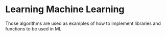 # Learning Machine Learning
Those algorithms are used as examples of how to implement libraries and functions to be used in ML 
